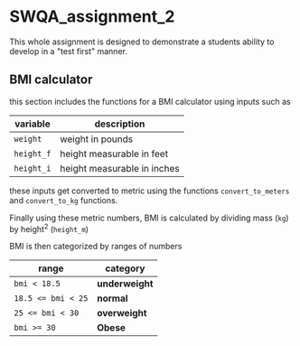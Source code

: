 # SWQA_assignment_2
This whole assignment is designed to demonstrate a students ability to develop in a "test first" manner. 

## BMI calculator
this section includes the functions for a BMI calculator using inputs such as 

| variable | description |
| -------- | ----------- |
| `weight`   | weight in pounds |
| `height_f` | height measurable in feet |
| `height_i` | height measurable in inches |

these inputs get converted to metric using the functions `convert_to_meters` and `convert_to_kg` functions. 

Finally using these metric numbers, BMI is calculated by dividing mass (`kg`) by height<sup>2</sup> (`height_m`)

BMI is then categorized by ranges of numbers

| range | category |
| ----- | -------- |
| `bmi < 18.5`   | __underweight__ |
| `18.5 <= bmi < 25` | __normal__ |
| `25 <= bmi < 30` | __overweight__ |
| `bmi >= 30` | __Obese__ |
